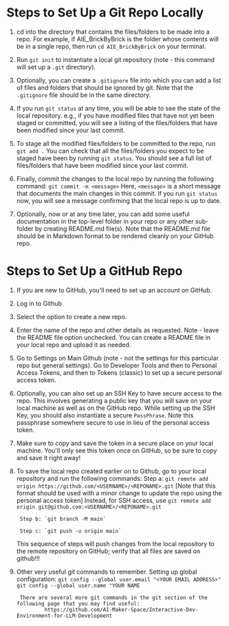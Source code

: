 
# Steps to Set Up a Git Repo Locally
1. cd into the directory that contains the files/folders to be made into a repo.  For example, if AIE_BrickByBrick is the folder whose contents will be in a single repo, then run `cd AIE_BrickByBrick` on your terminal.

2. Run `git init` to instantiate a local git repository (note - this command will set up a `.git` directory).

3. Optionally, you can create a `.gitignore` file into which you can add a list of files and folders that should be ignored by git.  Note that the `.gitignore` file should be in the same directory.

4. If you run `git status` at any time, you will be able to see the state of the local repository.  e.g., if you have modified files that have not yet been staged or committed, you will see a listing of the files/folders that have been modified since your last commit.

5. To stage all the modified files/folders to be committed to the repo, run `git add .`  You can check that all the files/folders you expect to be staged have been by running `git status`.  You should see a full list of files/folders that have been modified since your last commit.

6. Finally, commit the changes to the local repo by running the following command:
        `git commit -m <message>`
   Here, `<message>` is a short message that documents the main changes in this commit.  If you run `git status` now, you will see a message confirming that the local repo is up to date.

7. Optionally, now or at any time later, you can add some useful documentation in the top-level folder in your repo or any other sub-folder by creating README.md file(s).  Note that the README.md file should be in Markdown format to be rendered cleanly on your GitHub repo.


# Steps to Set Up a GitHub Repo
1. If you are new to GitHub, you'll need to set up an account on GitHub.

2. Log in to Github

3. Select the option to create a new repo.

4. Enter the name of the repo and other details as requested.  Note - leave the README file option unchecked.  You can create a README file in your local repo and upload it as needed.

5. Go to Settings on Main Github (note - not the settings for this particular repo but general settings).  Go to Developer Tools and then to Personal Access Tokens, and then to Tokens (classic) to set up a secure personal access token.

6. Optionally, you can also set up an SSH Key to have secure access to the repo.  This involves generating a public key that you will save on your local machine as well as on the GitHub repo.  While setting up the SSH Key, you should also instantiate a secure `PassPhrase`.  Note this passphrase somewhere secure to use in lieu of the personal access token.

6. Make sure to copy and save the token in a secure place on your local machine.  You'll only see this token once on GitHub, so be sure to copy and save it right away!

7. To save the local repo created earlier on to Github, go to your local repository and run the following commands:
        Step a: `git remote add origin https://github.com/<USERNAME>/<REPONAME>.git` 
        [Note that this format should be used with a minor change to update the repo using the personal access token]
        Instead, for SSH access, use `git remote add origin git@github.com:<USERNAME>/<REPONAME>.git`

        Step b: `git branch -M main`

        Step c: `git push -u origin main`

   This sequence of steps will push changes from the local repository to the remote repository on GitHub; verify that all files are saved on github!!!

8. Other very useful git commands to remember.
        Setting up global configuration:
                `git config --global user.email "<YOUR EMAIL ADDRESS>"`
                `git config --global user.name "YOUR NAME`

        There are several more git commands in the git section of the following page that you may find useful:
                https://github.com/AI-Maker-Space/Interactive-Dev-Environment-for-LLM-Development
